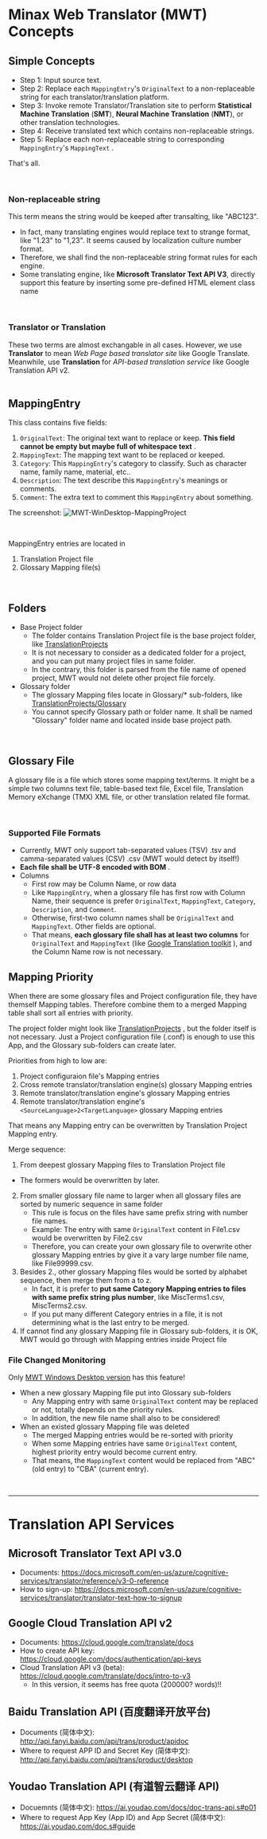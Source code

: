 ﻿# Minax Web Translator (MWT) Concepts

## Simple Concepts
- Step 1: Input source text.
- Step 2: Replace each `MappingEntry`'s `OriginalText` to a non-replaceable string for each translator/translation platform.
- Step 3: Invoke remote Translator/Translation site to perform **Statistical Machine Translation** (**SMT**), **Neural Machine Translation** (**NMT**), or other translation technologies.
- Step 4: Receive translated text which contains non-replaceable strings.
- Step 5: Replace each non-replaceable string to corresponding `MappingEntry`'s `MappingText` .

That's all.  

<br />

### Non-replaceable string
This term means the string would be keeped after transalting, like "ABC123".
- In fact, many translating engines would replace text to strange format, like "1.23" to "1,23". It seems caused by localization culture number format.
- Therefore, we shall find the non-replaceable string format rules for each engine.
- Some translating engine, like **Microsoft Translator Text API V3**, directly support this feature by inserting some pre-defined HTML element class name

<br />

### Translator or Translation
These two terms are almost exchangable in all cases. However, we use **Translator** to mean *Web Page based translator site* like Google Translate. Meanwhile, use **Translation** for *API-based translation service* like Google Translation API v2.
<br />
<br />

## MappingEntry
This class contains five fields:
1. `OriginalText`: The original text want to replace or keep. **This field cannot be empty but maybe full of whitespace text** .
2. `MappingText`: The mapping text want to be replaced or keeped.
3. `Category`: This `MappingEntry`'s category to classify. Such as character name, family name, material, etc..
4. `Description`: The text describe this `MappingEntry`'s meanings or comments.
5. `Comment`: The extra text to comment this `MappingEntry` about something.

The screenshot:
![MWT-WinDesktop-MappingProject](../Assets/Images/ScreenShots/MWT-WinDesktop-MappingProject.jpg "MWT MappingProject of Desktop version")

<br />

MappingEntry entries are located in
1. Translation Project file
2. Glossary Mapping file(s)

<br />

## Folders
- Base Project folder
  - The folder contains Translation Project file is the base project folder, like [TranslationProjects](https://github.com/nuthrash/Minax/tree/master/MinaxWebTranslator/TranslationProjects/)
  - It is not necessary to consider as a dedicated folder for a project, and you can put many project files in same folder.
  - In the contrary, this folder is parsed from the file name of opened project, MWT would not delete other project file forcely.
- Glossary folder
  - The glossary Mapping files locate in Glossary/* sub-folders, like [TranslationProjects/Glossary](https://github.com/nuthrash/Minax/tree/master/MinaxWebTranslator/TranslationProjects/Glossary/)
  - You cannot specify Glossary path or folder name. It shall be named "Glossary" folder name and located inside base project path.

<br />

## Glossary File
A glossary file is a file which stores some mapping text/terms.
It might be a simple two columns text file, table-based text file, Excel file, Translation Memory eXchange (TMX) XML file, or other translation related file format.

<br />

### Supported File Formats
- Currently, MWT only support tab-separated values (TSV) .tsv and camma-separated values (CSV) .csv (MWT would detect by itself!)
- **Each file shall be UTF-8 encoded with BOM** .
- Columns
  - First row may be Column Name, or row data
  - Like `MappingEntry`, when a glossary file has first row with Column Name, their sequence is prefer `OriginalText`, `MappingText`, `Category`, `Description`, and `Comment`.
  - Otherwise, first-two column names shall be `OriginalText` and `MappingText`. Other fields are optional.
  - That means, **each glossary file shall has at least two columns** for `OriginalText` and `MappingText` (like [Google Translation toolkit](https://translate.google.com/toolkit) ), and the Column Name row is not necessary.

## Mapping Priority
When there are some glossary files and Project configuration file, they have themself Mapping tables.
Therefore combine them to a merged Mapping table shall sort all entries with priority.  

The project folder might look like [TranslationProjects](https://github.com/nuthrash/Minax/tree/master/MinaxWebTranslator/TranslationProjects/) , but the folder itself is not necessary.
Just a Project configuration file (.conf) is enough to use this App, and the Glossary sub-folders can create later.

Priorities from high to low are:
1. Project configuraion file's Mapping entries
2. Cross remote translator/translation engine(s) glossary Mapping entries
3. Remote translator/translation engine's glossary Mapping entries
4. Remote translator/translation engine's `<SourceLanguage>2<TargetLanguage>` glossary Mapping entries

That means any Mapping entry can be overwritten by Translation Project Mapping entry.


Merge sequence:
1. From deepest glossary Mapping files to Translation Project file
  - The formers would be overwritten by later.
2. From smaller glossary file name to larger when all glossary files are sorted by numeric sequence in same folder
   - This rule is focus on the files have same prefix string with number file names.
   - Example: The entry with same `OriginalText` content in File1.csv would be overwritten by File2.csv
   - Therefore, you can create your own glossary file to overwrite other glossary Mapping entries by give it a vary large number file name, like File99999.csv.
3. Besides 2., other glossary Mapping files would be sorted by alphabet sequence, then merge them from a to z.
   - In fact, it is prefer to **put same Category Mapping entries to files with same prefix string plus number**, like MiscTerms1.csv, MiscTerms2.csv.
   - If you put many different Category entries in a file, it is not determining what is the last entry to be merged.
4. If cannot find any glossary Mapping file in Glossary sub-folders, it is OK, MWT would go through with Mapping entries inside Project file

### File Changed Monitoring

Only <u>MWT Windows Desktop version</u> has this feature!
- When a new glossary Mapping file put into Glossary sub-folders
  - Any Mapping entry with same `OriginalText` content may be replaced or not, totally depends on the priority rules.
  - In addition, the new file name shall also to be considered!
- When an existed glossary Mapping file was deleted
  - The merged Mapping entries would be re-sorted with priority
  - When some Mapping entries have same `OriginalText` content, highest priority entry would become current entry.
  - That means, the `MappingText` content would be replaced from "ABC" (old entry) to "CBA" (current entry).

<br />

---

# Translation API Services

## Microsoft Translator Text API v3.0

- Documents: https://docs.microsoft.com/en-us/azure/cognitive-services/translator/reference/v3-0-reference
- How to sign-up: https://docs.microsoft.com/en-us/azure/cognitive-services/translator/translator-text-how-to-signup

## Google Cloud Translation API v2

- Documents: https://cloud.google.com/translate/docs
- How to create API key: https://cloud.google.com/docs/authentication/api-keys
- Cloud Translation API v3 (beta): https://cloud.google.com/translate/docs/intro-to-v3
  - In this version, it seems has free quota (200000? words)!!

## Baidu Translation API (百度翻译开放平台)

- Documents (简体中文): http://api.fanyi.baidu.com/api/trans/product/apidoc 
- Where to request APP ID and Secret Key (简体中文): http://api.fanyi.baidu.com/api/trans/product/desktop  

## Youdao Translation API (有道智云翻译 API)

- Docuemnts (简体中文): https://ai.youdao.com/docs/doc-trans-api.s#p01
- Where to request App Key (App ID) and App Secret (简体中文): https://ai.youdao.com/doc.s#guide

